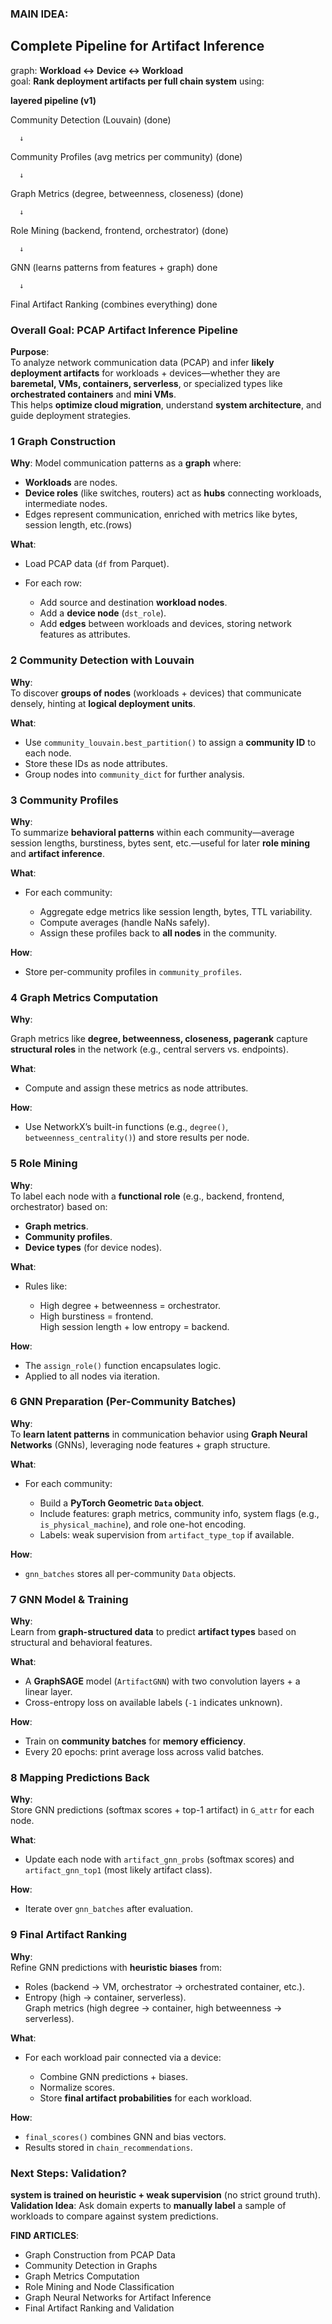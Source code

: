 ### **MAIN IDEA:**

## **Complete Pipeline for Artifact Inference**

graph: **Workload ↔ Device ↔ Workload**  
goal: **Rank deployment artifacts per full chain system** using:

**layered pipeline (v1)**

Community Detection (Louvain) (done)

      ↓

Community Profiles (avg metrics per community) (done)

      ↓

Graph Metrics (degree, betweenness, closeness) (done)

      ↓

Role Mining (backend, frontend, orchestrator) (done)

      ↓

GNN (learns patterns from features \+ graph) done 

      ↓

Final Artifact Ranking (combines everything) done

### **Overall Goal: PCAP Artifact Inference Pipeline**

**Purpose**:  
 To analyze network communication data (PCAP) and infer **likely deployment artifacts** for workloads \+ devices—whether they are **baremetal, VMs, containers, serverless**, or specialized types like **orchestrated containers** and **mini VMs**.  
This helps **optimize cloud migration**, understand **system architecture**, and guide deployment strategies.

### **1 Graph Construction**

**Why**: Model communication patterns as a **graph** where:

* **Workloads** are nodes.  
* **Device roles** (like switches, routers) act as **hubs** connecting workloads, intermediate nodes.  
* Edges represent communication, enriched with metrics like bytes, session length, etc.(rows)

**What**:

* Load PCAP data (`df` from Parquet).  
* For each row:

  * Add source and destination **workload nodes**.  
  * Add a **device node** (`dst_role`).  
  * Add **edges** between workloads and devices, storing network features as attributes.  
    

### **2 Community Detection with Louvain**

**Why**:  
To discover **groups of nodes** (workloads \+ devices) that communicate densely, hinting at **logical deployment units**.

**What**:

* Use `community_louvain.best_partition()` to assign a **community ID** to each node.  
* Store these IDs as node attributes.  
* Group nodes into `community_dict` for further analysis.

### **3 Community Profiles**

**Why**:  
 To summarize **behavioral patterns** within each community—average session lengths, burstiness, bytes sent, etc.—useful for later **role mining** and **artifact inference**.

**What**:

* For each community:

  * Aggregate edge metrics like session length, bytes, TTL variability.  
  * Compute averages (handle NaNs safely).  
  * Assign these profiles back to **all nodes** in the community.

**How**:

* Store per-community profiles in `community_profiles`.

### **4 Graph Metrics Computation**

**Why**:

Graph metrics like **degree, betweenness, closeness, pagerank** capture **structural roles** in the network (e.g., central servers vs. endpoints).

**What**:

* Compute and assign these metrics as node attributes.

**How**:

* Use NetworkX’s built-in functions (e.g., `degree()`, `betweenness_centrality()`) and store results per node.

### **5 Role Mining**

**Why**:  
 To label each node with a **functional role** (e.g., backend, frontend, orchestrator) based on:

* **Graph metrics**.  
* **Community profiles**.  
* **Device types** (for device nodes).

**What**:

* Rules like:

  * High degree \+ betweenness \= orchestrator.  
  * High burstiness \= frontend.  
    High session length \+ low entropy \= backend.

**How**:

* The `assign_role()` function encapsulates logic.  
* Applied to all nodes via iteration.

### **6 GNN Preparation (Per-Community Batches)**

**Why**:  
 To **learn latent patterns** in communication behavior using **Graph Neural Networks** (GNNs), leveraging node features \+ graph structure.

**What**:

* For each community:

  * Build a **PyTorch Geometric `Data` object**.  
  * Include features: graph metrics, community info, system flags (e.g., `is_physical_machine`), and role one-hot encoding.  
  * Labels: weak supervision from `artifact_type_top` if available.

**How**:

* `gnn_batches` stores all per-community `Data` objects.

### **7 GNN Model & Training**

**Why**:  
Learn from **graph-structured data** to predict **artifact types** based on structural and behavioral features.

**What**:

* A **GraphSAGE** model (`ArtifactGNN`) with two convolution layers \+ a linear layer.  
* Cross-entropy loss on available labels (`-1` indicates unknown).

**How**:

* Train on **community batches** for **memory efficiency**.  
* Every 20 epochs: print average loss across valid batches.

### **8 Mapping Predictions Back**

**Why**:  
 Store GNN predictions (softmax scores \+ top-1 artifact) in `G_attr` for each node.

**What**:

* Update each node with `artifact_gnn_probs` (softmax scores) and `artifact_gnn_top1` (most likely artifact class).

**How**:

* Iterate over `gnn_batches` after evaluation.

### **9️ Final Artifact Ranking**

**Why**:  
 Refine GNN predictions with **heuristic biases** from:

* Roles (backend → VM, orchestrator → orchestrated container, etc.).  
* Entropy (high → container, serverless).  
  Graph metrics (high degree → container, high betweenness → serverless).

**What**:

* For each workload pair connected via a device:

  * Combine GNN predictions \+ biases.  
  * Normalize scores.  
  * Store **final artifact probabilities** for each workload.

**How**:

* `final_scores()` combines GNN and bias vectors.  
* Results stored in `chain_recommendations`.

### **Next Steps: Validation?**

**system is trained on heuristic \+ weak supervision** (no strict ground truth).  
**Validation Idea**: Ask domain experts to **manually label** a sample of workloads to compare against system predictions.

**FIND ARTICLES**:

- Graph Construction from PCAP Data  
- Community Detection in Graphs  
- Graph Metrics Computation  
- Role Mining and Node Classification  
- Graph Neural Networks for Artifact Inference  
- Final Artifact Ranking and Validation

